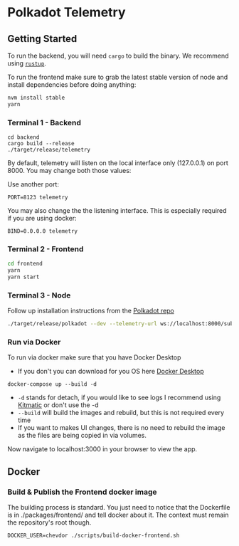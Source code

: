 # Polkadot Telemetry

## Getting Started

To run the backend, you will need `cargo` to build the binary. We recommend using [`rustup`](https://rustup.rs/).

To run the frontend make sure to grab the latest stable version of node and install dependencies before doing anything:

```sh
nvm install stable
yarn
```

### Terminal 1 - Backend

```
cd backend
cargo build --release
./target/release/telemetry
```

By default, telemetry will listen on the local interface only (127.0.0.1) on port 8000. You may change both those values:

Use another port:

```
PORT=8123 telemetry
```

You may also change the the listening interface. This is especially required if you are using docker:

```
BIND=0.0.0.0 telemetry
```

### Terminal 2 - Frontend

```sh
cd frontend
yarn
yarn start
```

### Terminal 3 - Node

Follow up installation instructions from the [Polkadot repo](https://github.com/paritytech/polkadot)

```sh
./target/release/polkadot --dev --telemetry-url ws://localhost:8000/submit
```

### Run via Docker

To run via docker make sure that you have Docker Desktop
  - If you don't you can download for you OS here [Docker Desktop](https://www.docker.com/products/docker-desktop)
```
docker-compose up --build -d
```
 - `-d` stands for detach, if you would like to see logs I recommend using [Kitmatic](https://kitematic.com/) or don't use the -d
 - `--build` will build the images and rebuild, but this is not required every time
 - If you want to makes UI changes, there is no need to rebuild the image as the files are being copied in via volumes.

Now navigate to localhost:3000 in your browser to view the app.

## Docker

### Build & Publish the Frontend docker image

The building process is standard. You just need to notice that the Dockerfile is in ./packages/frontend/ and tell docker about it. The context must remain the repository's root though.

```
DOCKER_USER=chevdor ./scripts/build-docker-frontend.sh 
```
